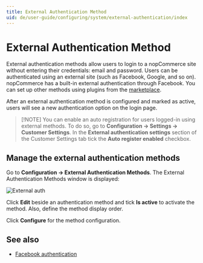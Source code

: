 ```yaml
---
title: External Authentication Method
uid: de/user-guide/configuring/system/external-authentication/index
---
```


# External Authentication Method

External authentication methods allow users to login to a nopCommerce site without entering their credentials: email and password. Users can be authenticated using an external site (such as Facebook, Google, and so on). nopCommerce has a built-in external authentication through Facebook. You can set up other methods using plugins from the [marketplace](https://www.nopcommerce.com/marketplace.aspx).

After an external authentication method is configured and marked as active, users will see a new authentication option on the login page.

> [!NOTE] You can enable an auto registration for users logged-in using external methods. To do so, go to **Configuration → Settings → Customer Settings**. In the **External authentication settings** section of the Customer Settings tab tick the **Auto register enabled** checkbox.

## Manage the external authentication methods

Go to **Configuration → External Authentication Methods**. The External Authentication Methods window is displayed:

![External auth](_static/index/external-authentication.png)

Click **Edit** beside an authentication method and tick **Is active** to activate the method. Also, define the method display order.

Click **Configure** for the method configuration.

## See also

* [Facebook authentication](xref:de/user-guide/configuring/system/external-authentication/facebook)
